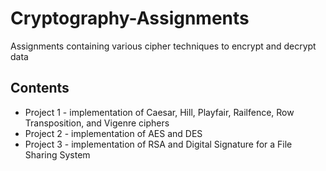 # Cryptography-Assignments
Assignments containing various cipher techniques to encrypt and decrypt data 
## Contents
* Project 1 - implementation of Caesar, Hill, Playfair, Railfence, Row Transposition, and Vigenre ciphers
* Project 2 - implementation of AES and DES
* Project 3 - implementation of RSA and Digital Signature for a File Sharing System
